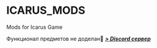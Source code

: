# ICARUS_MODS
Mods for Icarus Game

Функционал предметов не доделан🫠
***[> Discord сервер](https://discord.gg/62Kd7nh8VV)***
